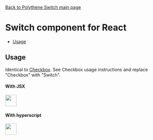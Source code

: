 [Back to Polythene Switch main page](../switch.md)

# Switch component for React

<!-- MarkdownTOC autolink="true" autoanchor="true" bracket="round" levels="1,2,3" -->

- [Usage](#usage)

<!-- /MarkdownTOC -->


<a id="usage"></a>
## Usage

Identical to [Checkbox](checkbox.md). See Checkbox usage instructions and replace "Checkbox" with "Switch".


<a id="with-jsx"></a>
#### With JSX

<a href="https://jsfiddle.net/ArthurClemens/orqdxd4a/" target="_blank"><img src="https://arthurclemens.github.io/assets/polythene/docs/try-out-green.gif" height="36" /></a>


<a id="with-hyperscript"></a>
#### With hyperscript

<a href="https://jsfiddle.net/ArthurClemens/0eaeadbm/" target="_blank"><img src="https://arthurclemens.github.io/assets/polythene/docs/try-out-green.gif" height="36" /></a>

